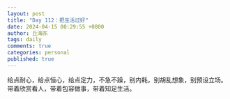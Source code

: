 ```yaml
---
layout: post
title: "Day 112：把生活过好"
date: 2024-04-15 00:29:55 +0800
author: 丘海东 
tags: daily
comments: true
categories: personal
published: true
---
```

给点耐心，给点恒心，给点定力，不急不躁，别内耗，别胡乱想象，别预设立场。  
带着欣赏看人，带着包容做事，带着知足生活。
